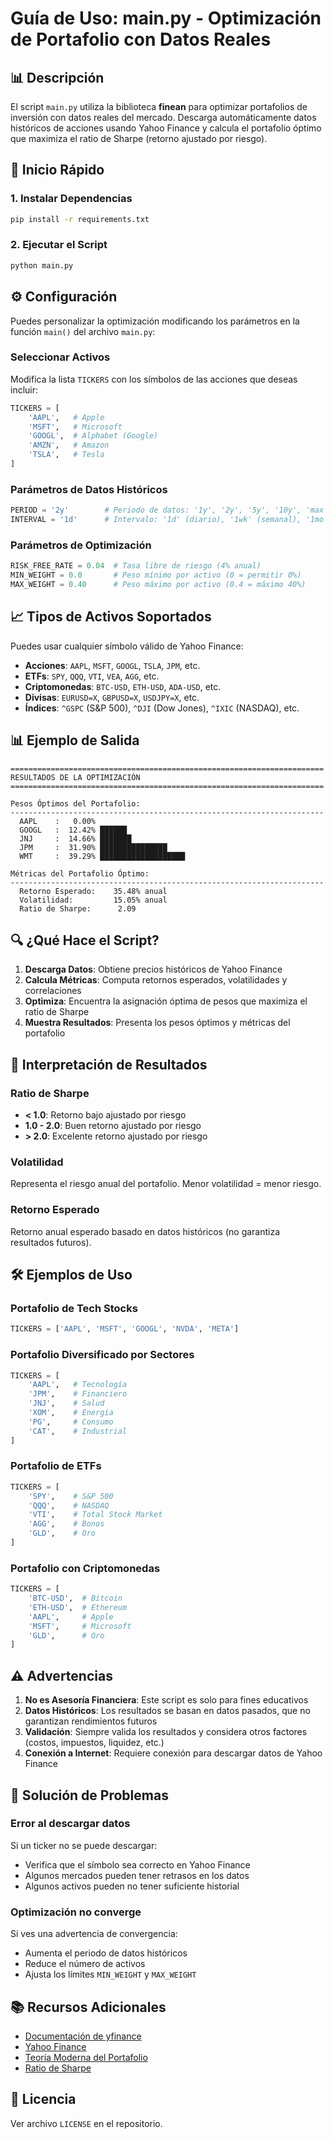# Guía de Uso: main.py - Optimización de Portafolio con Datos Reales

## 📊 Descripción

El script `main.py` utiliza la biblioteca **finean** para optimizar portafolios de inversión con datos reales del mercado. Descarga automáticamente datos históricos de acciones usando Yahoo Finance y calcula el portafolio óptimo que maximiza el ratio de Sharpe (retorno ajustado por riesgo).

## 🚀 Inicio Rápido

### 1. Instalar Dependencias

```bash
pip install -r requirements.txt
```

### 2. Ejecutar el Script

```bash
python main.py
```

## ⚙️ Configuración

Puedes personalizar la optimización modificando los parámetros en la función `main()` del archivo `main.py`:

### Seleccionar Activos

Modifica la lista `TICKERS` con los símbolos de las acciones que deseas incluir:

```python
TICKERS = [
    'AAPL',   # Apple
    'MSFT',   # Microsoft
    'GOOGL',  # Alphabet (Google)
    'AMZN',   # Amazon
    'TSLA',   # Tesla
]
```

### Parámetros de Datos Históricos

```python
PERIOD = '2y'        # Periodo de datos: '1y', '2y', '5y', '10y', 'max'
INTERVAL = '1d'      # Intervalo: '1d' (diario), '1wk' (semanal), '1mo' (mensual)
```

### Parámetros de Optimización

```python
RISK_FREE_RATE = 0.04  # Tasa libre de riesgo (4% anual)
MIN_WEIGHT = 0.0       # Peso mínimo por activo (0 = permitir 0%)
MAX_WEIGHT = 0.40      # Peso máximo por activo (0.4 = máximo 40%)
```

## 📈 Tipos de Activos Soportados

Puedes usar cualquier símbolo válido de Yahoo Finance:

- **Acciones**: `AAPL`, `MSFT`, `GOOGL`, `TSLA`, `JPM`, etc.
- **ETFs**: `SPY`, `QQQ`, `VTI`, `VEA`, `AGG`, etc.
- **Criptomonedas**: `BTC-USD`, `ETH-USD`, `ADA-USD`, etc.
- **Divisas**: `EURUSD=X`, `GBPUSD=X`, `USDJPY=X`, etc.
- **Índices**: `^GSPC` (S&P 500), `^DJI` (Dow Jones), `^IXIC` (NASDAQ), etc.

## 📊 Ejemplo de Salida

```
======================================================================
RESULTADOS DE LA OPTIMIZACIÓN
======================================================================

Pesos Óptimos del Portafolio:
----------------------------------------------------------------------
  AAPL    :   0.00% 
  GOOGL   :  12.42% ██████
  JNJ     :  14.66% ███████
  JPM     :  31.90% ███████████████
  WMT     :  39.29% ███████████████████

Métricas del Portafolio Óptimo:
----------------------------------------------------------------------
  Retorno Esperado:    35.48% anual
  Volatilidad:         15.05% anual
  Ratio de Sharpe:      2.09
```

## 🔍 ¿Qué Hace el Script?

1. **Descarga Datos**: Obtiene precios históricos de Yahoo Finance
2. **Calcula Métricas**: Computa retornos esperados, volatilidades y correlaciones
3. **Optimiza**: Encuentra la asignación óptima de pesos que maximiza el ratio de Sharpe
4. **Muestra Resultados**: Presenta los pesos óptimos y métricas del portafolio

## 📝 Interpretación de Resultados

### Ratio de Sharpe
- **< 1.0**: Retorno bajo ajustado por riesgo
- **1.0 - 2.0**: Buen retorno ajustado por riesgo
- **> 2.0**: Excelente retorno ajustado por riesgo

### Volatilidad
Representa el riesgo anual del portafolio. Menor volatilidad = menor riesgo.

### Retorno Esperado
Retorno anual esperado basado en datos históricos (no garantiza resultados futuros).

## 🛠️ Ejemplos de Uso

### Portafolio de Tech Stocks

```python
TICKERS = ['AAPL', 'MSFT', 'GOOGL', 'NVDA', 'META']
```

### Portafolio Diversificado por Sectores

```python
TICKERS = [
    'AAPL',   # Tecnología
    'JPM',    # Financiero
    'JNJ',    # Salud
    'XOM',    # Energía
    'PG',     # Consumo
    'CAT',    # Industrial
]
```

### Portafolio de ETFs

```python
TICKERS = [
    'SPY',    # S&P 500
    'QQQ',    # NASDAQ
    'VTI',    # Total Stock Market
    'AGG',    # Bonos
    'GLD',    # Oro
]
```

### Portafolio con Criptomonedas

```python
TICKERS = [
    'BTC-USD',  # Bitcoin
    'ETH-USD',  # Ethereum
    'AAPL',     # Apple
    'MSFT',     # Microsoft
    'GLD',      # Oro
]
```

## ⚠️ Advertencias

1. **No es Asesoría Financiera**: Este script es solo para fines educativos
2. **Datos Históricos**: Los resultados se basan en datos pasados, que no garantizan rendimientos futuros
3. **Validación**: Siempre valida los resultados y considera otros factores (costos, impuestos, liquidez, etc.)
4. **Conexión a Internet**: Requiere conexión para descargar datos de Yahoo Finance

## 🔧 Solución de Problemas

### Error al descargar datos

Si un ticker no se puede descargar:
- Verifica que el símbolo sea correcto en Yahoo Finance
- Algunos mercados pueden tener retrasos en los datos
- Algunos activos pueden no tener suficiente historial

### Optimización no converge

Si ves una advertencia de convergencia:
- Aumenta el periodo de datos históricos
- Reduce el número de activos
- Ajusta los límites `MIN_WEIGHT` y `MAX_WEIGHT`

## 📚 Recursos Adicionales

- [Documentación de yfinance](https://pypi.org/project/yfinance/)
- [Yahoo Finance](https://finance.yahoo.com/)
- [Teoría Moderna del Portafolio](https://en.wikipedia.org/wiki/Modern_portfolio_theory)
- [Ratio de Sharpe](https://en.wikipedia.org/wiki/Sharpe_ratio)

## 📄 Licencia

Ver archivo `LICENSE` en el repositorio.

